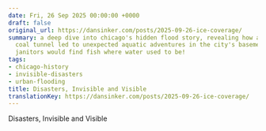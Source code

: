 ```yaml
---
date: Fri, 26 Sep 2025 00:00:00 +0000
draft: false
original_url: https://dansinker.com/posts/2025-09-26-ice-coverage/
summary: a deep dive into chicago's hidden flood story, revealing how a forgotten
  coal tunnel led to unexpected aquatic adventures in the city's basements—who knew
  janitors would find fish where water used to be!
tags:
- chicago-history
- invisible-disasters
- urban-flooding
title: Disasters, Invisible and Visible
translationKey: https://dansinker.com/posts/2025-09-26-ice-coverage/
---
```


Disasters, Invisible and Visible